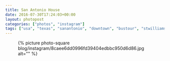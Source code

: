 ```yaml
---
title: San Antonio House
date: 2016-07-30T17:24:03+00:00
layout: photopost
categories: ["photos", "instagram"]
tags: ["usa", "texas", "sanantonio", "downtown", "bustour", "stwilliams"]
---
```


<figure class="photo photo--square">
  {% picture photo-square blog/instagram/8caee6dd0996fd39404edbbc950d6d86.jpg alt="" %}
</figure>


